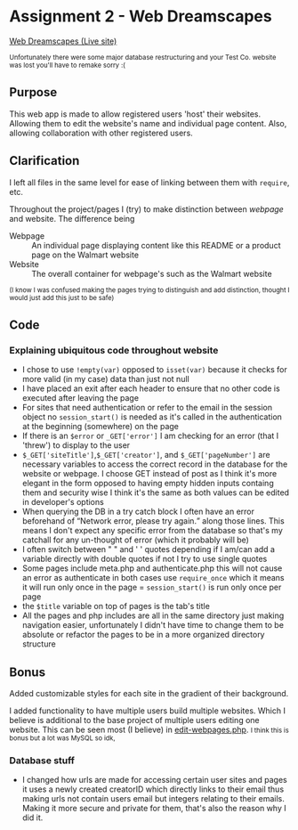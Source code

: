 <h1>Assignment 2 - Web Dreamscapes</h1>
<a href="https://lamp.computerstudi.es/~Christofer1157052/PHP-comp1006/website-maker/pages/index.php" target="_blank">Web Dreamscapes (Live site)</a>
<p><small>Unfortunately there were some major database restructuring and your Test Co. website was lost you'll have to remake sorry :(</small></p>
<h2>Purpose</h2>
<p>This web app is made to allow registered users 'host' their websites. Allowing them to edit the website's name and individual page content. Also, allowing collaboration with other registered users.</p>
<h2>Clarification</h2>
<p>I left all files in the same level for ease of linking between them with <code>require</code>, etc.</p>
<p>Throughout the project/pages I (try) to make distinction between <em>webpage</em> and website. The difference being</p>
<dl>
<dt>Webpage</dt>
<dd>An individual page displaying content like this README or a product page on the Walmart website</dd>
<dt>Website</dt>
<dd>The overall container for webpage's such as the Walmart website</dd>
</dl>
<p><small>(I know I was confused making the pages trying to distinguish and add distinction, thought I would just add this just to be safe)</small></p>
<h2>Code</h2>
<h3>Explaining ubiquitous code throughout website</h3>
<ul>
<li>I chose to use <code>!empty(var)</code> opposed to <code>isset(var)</code> because it checks for more valid (in my case) data than just not null</li>
<li>I have placed an exit after each header to ensure that no other code is executed after leaving the page</li>
<li>For sites that need authentication or refer to the email in the session object no <code>session_start()</code> is needed as it's called in the authentication at the beginning (somewhere) on the page</li>
<li>If there is an <code>$error</code> or <code>_GET['error']</code> I am checking for an error (that I 'threw') to display to the user</li>
<li><code>$_GET['siteTitle']</code>,<code>$_GET['creator']</code>, and <code>$_GET['pageNumber']</code> are necessary variables to access the correct record in the database for the website or webpage. I choose GET instead of post as I think it's more elegant in the form opposed to having empty hidden inputs containg them and security wise I think it's the same as both values can be edited in developer's options</li>
<li>When querying the DB in a try catch block I often have an error beforehand of <q>Network error, please try again.</q> along those lines. This means I don't expect any specific error from the database so that's my catchall for any un-thought of error (which it probably will be)</li>
<li>I often switch between " " and ' ' quotes depending if I am/can add a variable directly with double quotes if not I try to use single quotes</li>
<li>Some pages include meta.php and authenticate.php this will not cause an error as authenticate in both cases use <code>require_once</code> which it means it will run only once in the page = <code>session_start()</code> is run only once per page</li>
<li>the <code>$title</code> variable on top of pages is the tab's title</li>
<li>All the pages and php includes are all in the same directory just making navigation easier, unfortunately I didn't have time to change them to be absolute or refactor the pages to be in a more organized directory structure</li>
</ul>
<h2>Bonus</h2>
<p>Added customizable styles for each site in the gradient of their background.</p>
<p>I added functionality to have multiple users build multiple websites. Which I believe is additional to the base project of multiple users editing one website. This can be seen most (I believe) in <a href="pages/edit-webpages.php">edit-webpages.php</a>. <small>I think this is bonus but a lot was MySQL so idk, </small></p>
<h3>Database stuff</h3>
<ul>
<li>I changed how urls are made for accessing certain user sites and pages it uses a newly created creatorID which directly links to their email thus making urls not contain users email but integers relating to their emails. Making it more secure and private for them, that's also the reason why I did it.</li>
</ul>